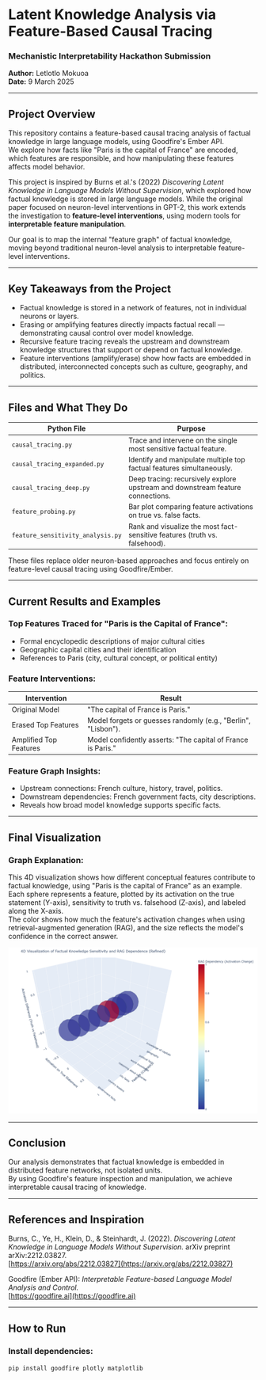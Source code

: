 # Latent Knowledge Analysis via Feature-Based Causal Tracing

### Mechanistic Interpretability Hackathon Submission

**Author:** Letlotlo Mokuoa  
**Date:** 9 March 2025  

---

## Project Overview

This repository contains a feature-based causal tracing analysis of factual knowledge in large language models, using Goodfire's Ember API.  
We explore how facts like "Paris is the capital of France" are encoded, which features are responsible, and how manipulating these features affects model behavior.  

This project is inspired by Burns et al.'s (2022) *Discovering Latent Knowledge in Language Models Without Supervision*, which explored how factual knowledge is stored in large language models. While the original paper focused on neuron-level interventions in GPT-2, this work extends the investigation to **feature-level interventions**, using modern tools for **interpretable feature manipulation**.

Our goal is to map the internal "feature graph" of factual knowledge, moving beyond traditional neuron-level analysis to interpretable feature-level interventions.

---

## Key Takeaways from the Project

- Factual knowledge is stored in a network of features, not in individual neurons or layers.
- Erasing or amplifying features directly impacts factual recall — demonstrating causal control over model knowledge.
- Recursive feature tracing reveals the upstream and downstream knowledge structures that support or depend on factual knowledge.
- Feature interventions (amplify/erase) show how facts are embedded in distributed, interconnected concepts such as culture, geography, and politics.

---

## Files and What They Do

| Python File                                  | Purpose                                                      |
|---------------------------------------------|--------------------------------------------------------------|
| `causal_tracing.py`                          | Trace and intervene on the single most sensitive factual feature. |
| `causal_tracing_expanded.py`                 | Identify and manipulate multiple top factual features simultaneously. |
| `causal_tracing_deep.py`                     | Deep tracing: recursively explore upstream and downstream feature connections. |
| `feature_probing.py`                         | Bar plot comparing feature activations on true vs. false facts. |
| `feature_sensitivity_analysis.py`            | Rank and visualize the most fact-sensitive features (truth vs. falsehood). |

These files replace older neuron-based approaches and focus entirely on feature-level causal tracing using Goodfire/Ember.

---

## Current Results and Examples

### Top Features Traced for "Paris is the Capital of France":
- Formal encyclopedic descriptions of major cultural cities
- Geographic capital cities and their identification
- References to Paris (city, cultural concept, or political entity)

### Feature Interventions:

| Intervention                           | Result                                                    |
|----------------------------------------|-----------------------------------------------------------|
| Original Model                         | "The capital of France is Paris."                         |
| Erased Top Features                    | Model forgets or guesses randomly (e.g., "Berlin", "Lisbon"). |
| Amplified Top Features                 | Model confidently asserts: "The capital of France is Paris." |

### Feature Graph Insights:
- Upstream connections: French culture, history, travel, politics.
- Downstream dependencies: French government facts, city descriptions.
- Reveals how broad model knowledge supports specific facts.

---

## Final Visualization

### Graph Explanation:

This 4D visualization shows how different conceptual features contribute to factual knowledge, using "Paris is the capital of France" as an example.  
Each sphere represents a feature, plotted by its activation on the true statement (Y-axis), sensitivity to truth vs. falsehood (Z-axis), and labeled along the X-axis.  
The color shows how much the feature's activation changes when using retrieval-augmented generation (RAG), and the size reflects the model's confidence in the correct answer.  

![4D Visualization Screenshot](4d_visual.png)

---

## Conclusion

Our analysis demonstrates that factual knowledge is embedded in distributed feature networks, not isolated units.  
By using Goodfire's feature inspection and manipulation, we achieve interpretable causal tracing of knowledge.  

---

## References and Inspiration

Burns, C., Ye, H., Klein, D., & Steinhardt, J. (2022). *Discovering Latent Knowledge in Language Models Without Supervision.* arXiv preprint arXiv:2212.03827.  
[https://arxiv.org/abs/2212.03827](https://arxiv.org/abs/2212.03827)  

Goodfire (Ember API): *Interpretable Feature-based Language Model Analysis and Control.*  
[https://goodfire.ai](https://goodfire.ai)

---

## How to Run

### Install dependencies:
```bash
pip install goodfire plotly matplotlib


